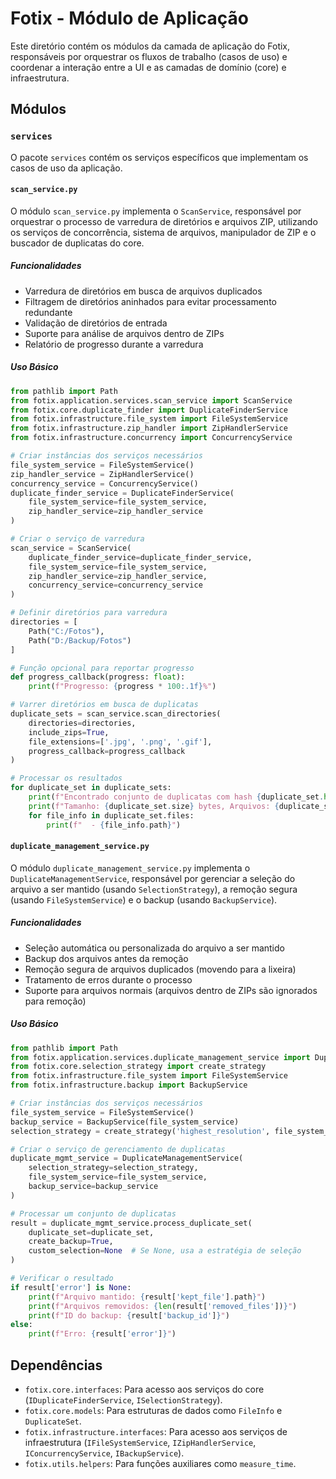 # Fotix - Módulo de Aplicação

Este diretório contém os módulos da camada de aplicação do Fotix, responsáveis por orquestrar os fluxos de trabalho (casos de uso) e coordenar a interação entre a UI e as camadas de domínio (core) e infraestrutura.

## Módulos

### `services`

O pacote `services` contém os serviços específicos que implementam os casos de uso da aplicação.

#### `scan_service.py`

O módulo `scan_service.py` implementa o `ScanService`, responsável por orquestrar o processo de varredura de diretórios e arquivos ZIP, utilizando os serviços de concorrência, sistema de arquivos, manipulador de ZIP e o buscador de duplicatas do core.

##### Funcionalidades

- Varredura de diretórios em busca de arquivos duplicados
- Filtragem de diretórios aninhados para evitar processamento redundante
- Validação de diretórios de entrada
- Suporte para análise de arquivos dentro de ZIPs
- Relatório de progresso durante a varredura

##### Uso Básico

```python
from pathlib import Path
from fotix.application.services.scan_service import ScanService
from fotix.core.duplicate_finder import DuplicateFinderService
from fotix.infrastructure.file_system import FileSystemService
from fotix.infrastructure.zip_handler import ZipHandlerService
from fotix.infrastructure.concurrency import ConcurrencyService

# Criar instâncias dos serviços necessários
file_system_service = FileSystemService()
zip_handler_service = ZipHandlerService()
concurrency_service = ConcurrencyService()
duplicate_finder_service = DuplicateFinderService(
    file_system_service=file_system_service,
    zip_handler_service=zip_handler_service
)

# Criar o serviço de varredura
scan_service = ScanService(
    duplicate_finder_service=duplicate_finder_service,
    file_system_service=file_system_service,
    zip_handler_service=zip_handler_service,
    concurrency_service=concurrency_service
)

# Definir diretórios para varredura
directories = [
    Path("C:/Fotos"),
    Path("D:/Backup/Fotos")
]

# Função opcional para reportar progresso
def progress_callback(progress: float):
    print(f"Progresso: {progress * 100:.1f}%")

# Varrer diretórios em busca de duplicatas
duplicate_sets = scan_service.scan_directories(
    directories=directories,
    include_zips=True,
    file_extensions=['.jpg', '.png', '.gif'],
    progress_callback=progress_callback
)

# Processar os resultados
for duplicate_set in duplicate_sets:
    print(f"Encontrado conjunto de duplicatas com hash {duplicate_set.hash}")
    print(f"Tamanho: {duplicate_set.size} bytes, Arquivos: {duplicate_set.count}")
    for file_info in duplicate_set.files:
        print(f"  - {file_info.path}")
```

#### `duplicate_management_service.py`

O módulo `duplicate_management_service.py` implementa o `DuplicateManagementService`, responsável por gerenciar a seleção do arquivo a ser mantido (usando `SelectionStrategy`), a remoção segura (usando `FileSystemService`) e o backup (usando `BackupService`).

##### Funcionalidades

- Seleção automática ou personalizada do arquivo a ser mantido
- Backup dos arquivos antes da remoção
- Remoção segura de arquivos duplicados (movendo para a lixeira)
- Tratamento de erros durante o processo
- Suporte para arquivos normais (arquivos dentro de ZIPs são ignorados para remoção)

##### Uso Básico

```python
from pathlib import Path
from fotix.application.services.duplicate_management_service import DuplicateManagementService
from fotix.core.selection_strategy import create_strategy
from fotix.infrastructure.file_system import FileSystemService
from fotix.infrastructure.backup import BackupService

# Criar instâncias dos serviços necessários
file_system_service = FileSystemService()
backup_service = BackupService(file_system_service)
selection_strategy = create_strategy('highest_resolution', file_system_service)

# Criar o serviço de gerenciamento de duplicatas
duplicate_mgmt_service = DuplicateManagementService(
    selection_strategy=selection_strategy,
    file_system_service=file_system_service,
    backup_service=backup_service
)

# Processar um conjunto de duplicatas
result = duplicate_mgmt_service.process_duplicate_set(
    duplicate_set=duplicate_set,
    create_backup=True,
    custom_selection=None  # Se None, usa a estratégia de seleção
)

# Verificar o resultado
if result['error'] is None:
    print(f"Arquivo mantido: {result['kept_file'].path}")
    print(f"Arquivos removidos: {len(result['removed_files'])}")
    print(f"ID do backup: {result['backup_id']}")
else:
    print(f"Erro: {result['error']}")
```

## Dependências

- `fotix.core.interfaces`: Para acesso aos serviços do core (`IDuplicateFinderService`, `ISelectionStrategy`).
- `fotix.core.models`: Para estruturas de dados como `FileInfo` e `DuplicateSet`.
- `fotix.infrastructure.interfaces`: Para acesso aos serviços de infraestrutura (`IFileSystemService`, `IZipHandlerService`, `IConcurrencyService`, `IBackupService`).
- `fotix.utils.helpers`: Para funções auxiliares como `measure_time`.

